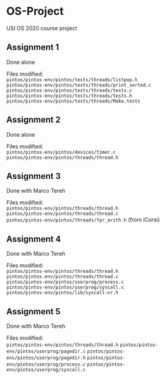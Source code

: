 # OS-Project
USI OS 2020 course project


## Assignment 1
Done alone

Files modified:\
`pintos/pintos-env/pintos/tests/threads/listpop.h`\
`pintos/pintos-env/pintos/tests/threads/print_sorted.c`\
`pintos/pintos-env/pintos/tests/threads/tests.c`\
`pintos/pintos-env/pintos/tests/threads/tests.h`\
`pintos/pintos-env/pintos/tests/threads/Make.tests`


## Assignment 2
Done alone

Files modified:\
`pintos/pintos-env/pintos/devices/timer.c`\
`pintos/pintos-env/pintos/threads/thread.h`


## Assignment 3
Done with Marco Tereh

Files modified:\
`pintos/pintos-env/pintos/threads/thread.h`\
`pintos/pintos-env/pintos/threads/thread.c`\
`pintos/pintos-env/pintos/threads/fpr_arith.h` (from iCorsi)


## Assignment 4
Done with Marco Tereh

Files modified:\
`pintos/pintos-env/pintos/threads/thread.h`\
`pintos/pintos-env/pintos/threads/thread.c`\
`pintos/pintos-env/pintos/userprog/process.c`\
`pintos/pintos-env/pintos/userprog/syscall.c`\
`pintos/pintos-env/pintos/lib/syscall-nr.h`



## Assignment 5
Done with Marco Tereh

Files modified:\
`pintos/pintos-env/pintos/threads/thread.h`
`pintos/pintos-env/pintos/userprog/pagedir.c`
`pintos/pintos-env/pintos/userprog/pagedir.h`
`pintos/pintos-env/pintos/userprog/process.c`
`pintos/pintos-env/pintos/userprog/syscall.c`
